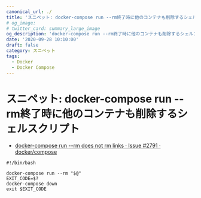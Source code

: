 ```yaml
---
canonical_url: ./
title: 'スニペット: docker-compose run --rm終了時に他のコンテナも削除するシェルスクリプト'
# og_image:
# twitter_card: summary_large_image
og_description: 'docker-compose run --rm終了時に他のコンテナも削除するシェルスクリプト'
date: '2020-09-28 10:10:00'
draft: false
category: スニペット
tags:
  - Docker
  - Docker Compose
---
```

# スニペット: docker-compose run --rm終了時に他のコンテナも削除するシェルスクリプト

- [docker-compose run <container> --rm does not rm links · Issue #2791 · docker/compose](https://github.com/docker/compose/issues/2791 "docker-compose run <container> --rm does not rm links · Issue #2791 · docker/compose")

```
#!/bin/bash

docker-compose run --rm "$@"
EXIT_CODE=$?
docker-compose down
exit $EXIT_CODE
```
